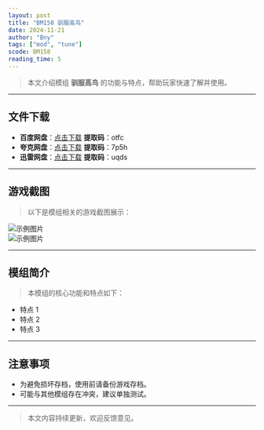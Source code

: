 ```yaml
---
layout: post
title: "BM158 驯服高鸟"
date: 2024-11-21
author: "Bny"
tags: ["mod", "tune"]
scode: BM158
reading_time: 5
---
```


> 本文介绍模组 **驯服高鸟** 的功能与特点，帮助玩家快速了解并使用。

---





## 文件下载
- **百度网盘**：[点击下载](https://pan.baidu.com/s/1ggNMj6DVCSH9Qqtbx5Blow?pwd=otfc)  **提取码**：otfc  
- **夸克网盘**：[点击下载](https://pan.quark.cn/s/734206625230?pwd=7p5h)  **提取码**：7p5h  
- **迅雷网盘**：[点击下载](https://pan.xunlei.com/s/VOCCbgXsfquWt959dnd8ziHXA1?pwd=uqds)  **提取码**：uqds  

---

## 游戏截图
> 以下是模组相关的游戏截图展示：

![示例图片](https://example.com/screenshot1.jpg)  
![示例图片](https://example.com/screenshot2.jpg)

---

## 模组简介
> 本模组的核心功能和特点如下：
- 特点 1
- 特点 2
- 特点 3

---

## 注意事项
- 为避免损坏存档，使用前请备份游戏存档。
- 可能与其他模组存在冲突，建议单独测试。

---

> 本文内容持续更新，欢迎反馈意见。
